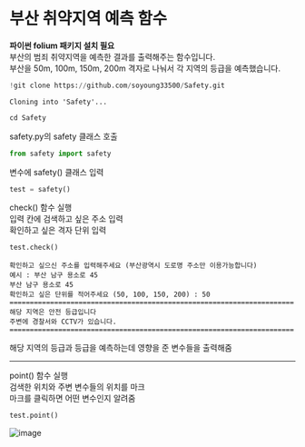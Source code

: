 # 부산 취약지역 예측 함수
**파이썬 folium 패키지 설치 필요**   
부산의 범죄 취약지역을 예측한 결과를 출력해주는 함수입니다.   
부산을 50m, 100m, 150m, 200m 격자로 나눠서 각 지역의 등급을 예측했습니다.   

```python
!git clone https://github.com/soyoung33500/Safety.git
```

    Cloning into 'Safety'...
    


```python
cd Safety
```

safety.py의 safety 클래스 호출


```python
from safety import safety
```

변수에 safety() 클래스 입력


```python
test = safety()
```

check() 함수 실행   
입력 칸에 검색하고 싶은 주소 입력   
확인하고 싶은 격자 단위 입력


```python
test.check()
```

    확인하고 싶으신 주소를 입력해주세요 (부산광역시 도로명 주소만 이용가능합니다)
    예시 : 부산 남구 용소로 45
    부산 남구 용소로 45
    확인하고 싶은 단위를 적어주세요 (50, 100, 150, 200) : 50
    ======================================================================
    해당 지역은 안전 등급입니다
    주변에 경찰서와 CCTV가 있습니다.
    ======================================================================
    

해당 지역의 등급과 등급을 예측하는데 영향을 준 변수들을 출력해줌

---
point() 함수 실행   
검색한 위치와 주변 변수들의 위치를 마크   
마크를 클릭하면 어떤 변수인지 알려줌


```python
test.point()
```
![image](https://github.com/user-attachments/assets/1e20d46a-ddd4-437d-983d-ed0ec1638e58)
